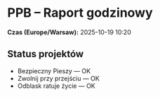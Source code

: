# PPB – Raport godzinowy
**Czas (Europe/Warsaw):** 2025-10-19 10:20

## Status projektów
- Bezpieczny Pieszy — OK
- Zwolnij przy przejściu — OK
- Odblask ratuje życie — OK

